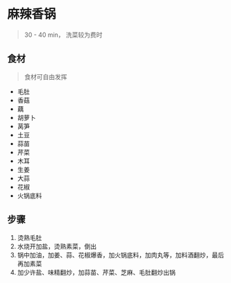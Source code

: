 # 麻辣香锅

> 30 - 40 min， 洗菜较为费时

## 食材

> 食材可自由发挥

- 毛肚
- 香菇
- 藕
- 胡萝卜
- 莴笋
- 土豆
- 蒜苗
- 芹菜
- 木耳
- 生姜
- 大蒜
- 花椒
- 火锅底料

## 步骤

1. 烫熟毛肚
2. 水烧开加盐，烫熟素菜，倒出
3. 锅中加油，加姜、蒜、花椒爆香，加火锅底料，加肉丸等，加料酒翻炒，最后再加素菜
4. 加少许盐、味精翻炒，加蒜苗、芹菜、芝麻、毛肚翻炒出锅
